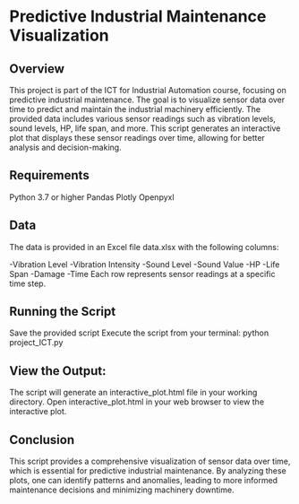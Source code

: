 # Predictive Industrial Maintenance Visualization 

## Overview
This project is part of the ICT for Industrial Automation course, focusing on predictive industrial maintenance. The goal is to visualize sensor data over time to predict and maintain the industrial machinery efficiently. The provided data includes various sensor readings such as vibration levels, sound levels, HP, life span, and more. This script generates an interactive plot that displays these sensor readings over time, allowing for better analysis and decision-making.

## Requirements
Python 3.7 or higher
Pandas
Plotly
Openpyxl

## Data
The data is provided in an Excel file data.xlsx with the following columns:

 -Vibration Level
 -Vibration Intensity
 -Sound Level
 -Sound Value
 -HP
 -Life Span
 -Damage
 -Time
Each row represents sensor readings at a specific time step.


## Running the Script

Save the provided script
Execute the script from your terminal: python project_ICT.py


## View the Output:

The script will generate an interactive_plot.html file in your working directory.
Open interactive_plot.html in your web browser to view the interactive plot.

## Conclusion
This script provides a comprehensive visualization of sensor data over time, which is essential for predictive industrial maintenance. By analyzing these plots, one can identify patterns and anomalies, leading to more informed maintenance decisions and minimizing machinery downtime.
